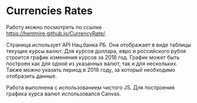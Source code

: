# Currencies Rates
Работу можно посмотреть по ссылке https://hentmire.github.io/CurrencyRate/.

Страница использует API Нац.банка РБ. Она отображает в виде таблицы текущие курсы валют. Для курсов доллара, евро и российского рубля строится график изменения курсов за 2018 год. График может быть построен как для одной из указанных валют, так и для нескольких. Также можно указать период в 2018 году, за который необходимо отобразить данные.

Работа выполнена с использованием чистого JS. Для построения графика курса валют использовался Canvas. 
